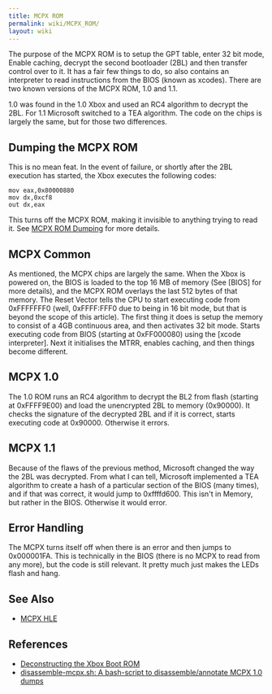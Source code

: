 ```yaml
---
title: MCPX ROM
permalink: wiki/MCPX_ROM/
layout: wiki
---
```


The purpose of the MCPX ROM is to setup the GPT table, enter 32 bit
mode, Enable caching, decrypt the second bootloader (2BL) and then
transfer control over to it. It has a fair few things to do, so also
contains an interpreter to read instructions from the BIOS (known as
xcodes). There are two known versions of the MCPX ROM, 1.0 and 1.1.

1.0 was found in the 1.0 Xbox and used an RC4 algorithm to decrypt the
2BL. For 1.1 Microsoft switched to a TEA algorithm. The code on the
chips is largely the same, but for those two differences.

Dumping the MCPX ROM
--------------------

This is no mean feat. In the event of failure, or shortly after the 2BL
execution has started, the Xbox executes the following codes:

    mov eax,0x80000880
    mov dx,0xcf8
    out dx,eax

This turns off the MCPX ROM, making it invisible to anything trying to
read it. See [MCPX ROM Dumping](/wiki/MCPX_ROM_Dumping "wikilink") for more
details.

MCPX Common
-----------

As mentioned, the MCPX chips are largely the same. When the Xbox is
powered on, the BIOS is loaded to the top 16 MB of memory (See \[BIOS\]
for more details), and the MCPX ROM overlays the last 512 bytes of that
memory. The Reset Vector tells the CPU to start executing code from
0xFFFFFFF0 (well, 0xFFFF:FFF0 due to being in 16 bit mode, but that is
beyond the scope of this article). The first thing it does is setup the
memory to consist of a 4GB continuous area, and then activates 32 bit
mode. Starts executing code from BIOS (starting at 0xFF000080) using the
\[xcode interpreter\]. Next it initialises the MTRR, enables caching,
and then things become different.

MCPX 1.0
--------

The 1.0 ROM runs an RC4 algorithm to decrypt the BL2 from flash
(starting at 0xFFFF9E00) and load the unencrypted 2BL to memory
(0x90000). It checks the signature of the decrypted 2BL and if it is
correct, starts executing code at 0x90000. Otherwise it errors.

MCPX 1.1
--------

Because of the flaws of the previous method, Microsoft changed the way
the 2BL was decrypted. From what I can tell, Microsoft implemented a TEA
algorithm to create a hash of a particular section of the BIOS (many
times), and if that was correct, it would jump to 0xffffd600. This isn't
in Memory, but rather in the BIOS. Otherwise it would error.

Error Handling
--------------

The MCPX turns itself off when there is an error and then jumps to
0x000001FA. This is technically in the BIOS (there is no MCPX to read
from any more), but the code is still relevant. It pretty much just
makes the LEDs flash and hang.

See Also
--------

-   [MCPX HLE](/wiki/MCPX_HLE "wikilink")

References
----------

-   [Deconstructing the Xbox Boot
    ROM](https://mborgerson.com/deconstructing-the-xbox-boot-rom)
-   [disassemble-mcpx.sh: A bash-script to disassemble/annotate MCPX 1.0
    dumps](https://github.com/JayFoxRox/xqemu-tools/blob/master/disassemble-mcpx.sh)

